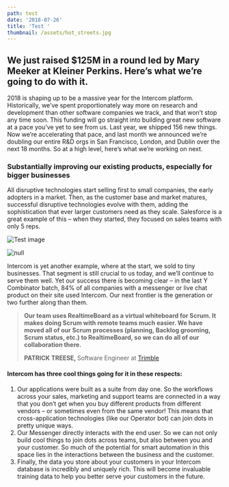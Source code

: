 ```yaml
---
path: test
date: '2018-07-26'
title: 'Test '
thumbnail: /assets/hot_streets.jpg
---
```

## We just raised $125M in a round led by Mary Meeker at Kleiner Perkins. Here’s what we’re going to do with it.

2018 is shaping up to be a massive year for the Intercom platform. Historically, we’ve spent proportionately way more on research and development than other software companies we track, and that won’t stop any time soon. This funding will go straight into building great new software at a pace you’ve yet to see from us. Last year, we shipped 156 new things. Now we’re accelerating that pace, and last month we announced we’re doubling our entire R&D orgs in San Francisco, London, and Dublin over the next 18 months. So at a high level, here’s what we’re working on next.

### Substantially improving our existing products, especially for bigger businesses

All disruptive technologies start selling first to small companies, the early adopters in a market. Then, as the customer base and market matures, successful disruptive technologies evolve with them, adding the sophistication that ever larger customers need as they scale. Salesforce is a great example of this – when they started, they focused on sales teams with only 5 reps.

![Test image](/assets/img7.png)

![null](/assets/img3.png)

Intercom is yet another example, where at the start, we sold to tiny businesses. That segment is still crucial to us today, and we’ll continue to serve them well. Yet our success there is becoming clear – in the last Y Combinator batch, 84% of all companies with a messenger or live chat product on their site used Intercom. Our next frontier is the generation or two further along than them.

<blockquote>
  <p class="__text"><strong>
    Our team uses RealtimeBoard as a virtual whiteboard 
    for Scrum. It makes doing Scrum with remote teams 
    much easier. We have moved all of our Scrum processes 
    (planning, Backlog grooming, Scrum status, etc.) 
    to RealtimeBoard, so we can do all of our collaboration 
    there.</strong>
  </p>
  <p class="__source">
    <strong>PATRICK TREESE, </strong>Software Engineer at <a href="#">Trimble</a>
  </p>
</blockquote>

#### Intercom has three cool things going for it in these respects:
1. Our applications were built as a suite from day one. So the workflows across your sales, marketing and support teams are connected in a way that you don’t get when you buy different products from different vendors – or sometimes even from the same vendor! This means that cross-application technologies (like our Operator bot) can join dots in pretty unique ways.
2. Our Messenger directly interacts with the end user. So we can not only build cool things to join dots across teams, but also between you and your customer. So much of the potential for smart automation in this space lies in the interactions between the business and the customer.
3. Finally, the data you store about your customers in your Intercom database is incredibly and uniquely rich. This will become invaluable training data to help you better serve your customers in the future.
